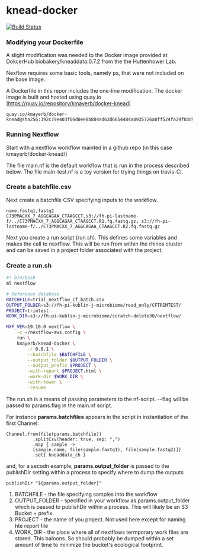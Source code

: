 # knead-docker

[![Build Status](https://travis-ci.com/kmayerb/knead-docker.svg?branch=master)](https://travis-ci.com/kmayerb/knead-docker)

### Modifying your Dockerfile

A slight modification was needed to the Docker image provided at DokcerHub biobakery/kneaddata:0.7.2 from the the Huttenhower Lab. 

Nexflow requires some basic tools, namely ps, that were not included on the base image.

A Dockerfile in this repor includes the one-line modification. The docker image is built and hosted using quay.io (https://quay.io/repository/kmayerb/docker-knead)


```
quay.io/kmayerb/docker-knead@sha256:392c79e403f06d0ee8b884ad63d6654484a8935726a8ff524fa29f03d991cfdb
```

### Running Nextflow 

Start with a nextflow workflow mainted in a github repo (in this case kmayerb/docker-knead/)

The file main.nf is the default workflow that is run in the process described below. The file main-test.nf is 
a toy version for trying things on travis-CI.


### Create a batchfile.csv

Next create a batchfile CSV specifying inputs to the workflow. 

```
name,fastq1,fastq2
C73PMACXX_7_AGGCAGAA_CTAAGCCT,s3://fh-pi-lastname-f/../C73PMACXX_7_AGGCAGAA_CTAAGCCT.R1.fq.fastq.gz, s3://fh-pi-lastname-f/../C73PMACXX_7_AGGCAGAA_CTAAGCCT.R2.fq.fastq.gz
```


Next you create a run script (run.sh). This defines some variables and makes the call to nextflow.  This will be run from 
within the rhinos cluster and can be saved in a project folder associated with the project.

### Create a run.sh
```bash
#! bin/bash
ml nextflow

# Reference database
BATCHFILE=trial_nextflow_cf_batch.csv
OUTPUT_FOLDER=s3://fh-pi-kublin-j-microbiome/read_only/CFTRIMTEST/
PROJECT=trimtest
WORK_DIR=s3://fh-pi-kublin-j-microbiome/scratch-delete30/nextflow/

NXF_VER=19.10.0 nextflow \
    -c ~/nextflow-aws.config \
    run \
    kmayerb/knead-docker \
        -r 0.0.1 \
        --batchfile $BATCHFILE \
        --output_folder $OUTPUT_FOLDER \
        --output_prefix $PROJECT \
        -with-report $PROJECT.html \
        -work-dir $WORK_DIR \
        -with-tower \
        -resume
```

The run.sh is a means of passing parameters to the nf-script. --flag will be passed to params.flag in the main.nf script.

For instance **params.batchfiles** appears in the script in instantiation of the first Channel:

```nextflow
Channel.from(file(params.batchfile))
          .splitCsv(header: true, sep: ",")
          .map { sample ->
          [sample.name, file(sample.fastq1), file(sample.fastq2)]}
          .set{ kneaddata_ch }
```
and, for a secodn example, **params.output_folder** is passed to the publishDir setting within a process to specify where to dump the outputs

```nextflow
publishDir "${params.output_folder}"
```

1. BATCHFILE - the file specifying samples into the workflow
2. OUTPUT_FOLDER - specified in your workflow as params.output_folder which is passed to publishDir within a process.
This will likely be an S3 Bucket + prefix. 
3. PROJECT - the name of you project. Not used here except for naming hte report file
4. WORK_DIR - the place where all of nextflows termporary work files are stored. This baloons. So should probably be dumped within a set amount of time to minimize the bucket's ecological footprint.


